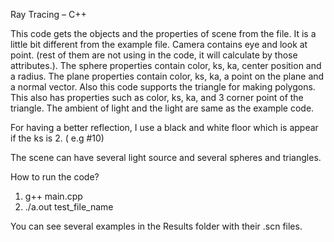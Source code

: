 Ray Tracing – C++

This code gets the objects and the properties of scene from the file. It is a little bit different from the example file. 
Camera contains eye and look at point. (rest of them are not using in the code, it will calculate by those attributes.).
The sphere properties contain color, ks, ka, center position and a radius. 
The plane properties contain color, ks, ka, a point on the plane and a normal vector.
Also this code supports the triangle for making polygons. This also has properties such as color, ks, ka, and 3 corner point of the triangle.
The ambient of light and the light are same as the example code. 

For having a better reflection, I use a black and white floor which is appear if the ks is 2. ( e.g #10)

The scene can have several light source and several spheres and triangles.

How to run the code?
1)	g++ main.cpp
2)	./a.out test_file_name

You can see several examples in the Results folder with their .scn files. 

